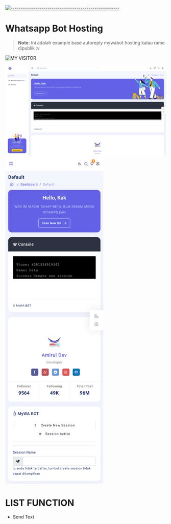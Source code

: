 [![-----------------------------------------------------](https://raw.githubusercontent.com/andreasbm/readme/master/assets/lines/colored.png)](#table-of-contents)
# Whatsapp Bot Hosting
 > **Note**:  Ini adalah example base autoreply mywabot hosting
 kalau rame dipublik :v
 
 <p align="center">
 
![MY VISITOR](https://komarev.com/ghpvc/?username=amiruldev20&color=green)

<img width="" src="img1.png">
<img width{"" src="img2.png">
</p>


 # LIST FUNCTION
 - Send Text
